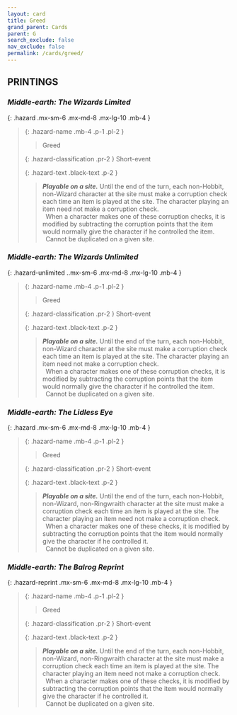 ```yaml
---
layout: card
title: Greed
grand_parent: Cards
parent: G
search_exclude: false
nav_exclude: false
permalink: /cards/greed/
---
```


## PRINTINGS


### _Middle-earth: The Wizards Limited_

{: .hazard .mx-sm-6 .mx-md-8 .mx-lg-10 .mb-4 }
> {: .hazard-name .mb-4 .p-1 .pl-2 }
> > <div class="hazard-mp"></div>
> > <div class="card-name">Greed</div>
>
> {: .hazard-classification .pr-2 }
> Short-event
>
> {: .hazard-text .black-text .p-2 }
> > ***Playable on a site.*** Until the end of the turn, each non-Hobbit, non-Wizard character at the site must make a corruption check each time an item is played at the site. The character playing an item need not make a corruption check. <br>&ensp;When a character makes one of these corruption checks, it is modified by subtracting the corruption points that the item would normally give the character if he controlled the item. <br>&ensp;Cannot be duplicated on a given site. 
>

### _Middle-earth: The Wizards Unlimited_

{: .hazard-unlimited ..mx-sm-6 .mx-md-8 .mx-lg-10 .mb-4 }
> {: .hazard-name .mb-4 .p-1 .pl-2 }
> > <div class="hazard-mp"></div>
> > <div class="card-name">Greed</div>
>
> {: .hazard-classification .pr-2 }
> Short-event
>
> {: .hazard-text .black-text .p-2 }
> > ***Playable on a site.*** Until the end of the turn, each non-Hobbit, non-Wizard character at the site must make a corruption check each time an item is played at the site. The character playing an item need not make a corruption check. <br>&ensp;When a character makes one of these corruption checks, it is modified by subtracting the corruption points that the item would normally give the character if he controlled the item. <br>&ensp;Cannot be duplicated on a given site. 
>

### _Middle-earth: The Lidless Eye_

{: .hazard .mx-sm-6 .mx-md-8 .mx-lg-10 .mb-4 }
> {: .hazard-name .mb-4 .p-1 .pl-2 }
> > <div class="hazard-mp"></div>
> > <div class="card-name">Greed</div>
>
> {: .hazard-classification .pr-2 }
> Short-event
>
> {: .hazard-text .black-text .p-2 }
> > ***Playable on a site.*** Until the end of the turn, each non-Hobbit, non-Wizard, non-Ringwraith character at the site must make a corruption check each time an item is played at the site. The character playing an item need not make a corruption check. <br>&ensp;When a character makes one of these checks, it is modified by subtracting the corruption points that the item would normally give the character if he controlled it. <br>&ensp;Cannot be duplicated on a given site. 
>

### _Middle-earth: The Balrog Reprint_

{: .hazard-reprint .mx-sm-6 .mx-md-8 .mx-lg-10 .mb-4 }
> {: .hazard-name .mb-4 .p-1 .pl-2 }
> > <div class="hazard-mp"></div>
> > <div class="card-name">Greed</div>
>
> {: .hazard-classification .pr-2 }
> Short-event
>
> {: .hazard-text .black-text .p-2 }
> > ***Playable on a site.*** Until the end of the turn, each non-Hobbit, non-Wizard, non-Ringwraith character at the site must make a corruption check each time an item is played at the site. The character playing an item need not make a corruption check. <br>&ensp;When a character makes one of these checks, it is modified by subtracting the corruption points that the item would normally give the character if he controlled it. <br>&ensp;Cannot be duplicated on a given site. 
>
